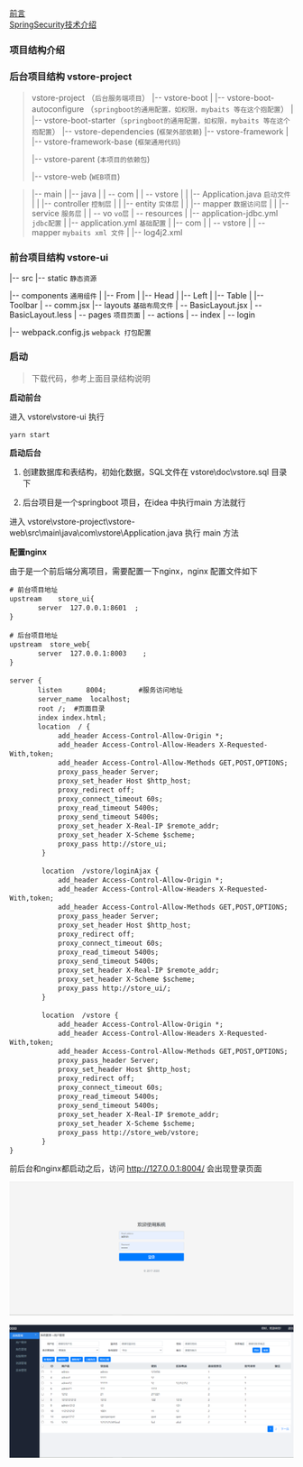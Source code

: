 [前言](https://zhuanlan.zhihu.com/p/348214235)
<br>
[SpringSecurity技术介绍](https://zhuanlan.zhihu.com/p/348243780)
### 项目结构介绍

### 后台项目结构 vstore-project

> vstore-project （`后台服务端项目`）
> |-- vstore-boot
> |   |-- vstore-boot-autoconfigure （`springboot的通用配置，如权限，mybaits 等在这个抱配置`）
> |   |-- vstore-boot-starter（`springboot的通用配置，如权限，mybaits 等在这个抱配置`）
> |-- vstore-dependencies (`框架外部依赖`)
> |-- vstore-framework
> |   |-- vstore-framework-base (`框架通用代码`)
>
> |-- vstore-parent (`本项目的依赖包`)
>
> |-- vstore-web  (`WEB项目`)

> |-- main
> |   |-- java
> |   |   -- com
> |   |       -- vstore
> |   |           |-- Application.java `启动文件`
> |   |           |-- controller `控制层`
> |   |           |-- entity `实体层`
> |   |           |-- mapper `数据访问层`
> |   |           |-- service `服务层`
> |   |           -- vo `vo层`
> |   -- resources
> |       |-- application-jdbc.yml `jdbc配置`
> |       |-- application.yml `基础配置`
> |       |-- com
> |       |   -- vstore
> |       |       -- mapper	`mybaits xml 文件`
> |       |-- log4j2.xml

### 前台项目结构 vstore-ui

|-- src
|-- static	`静态资源`

|-- components `通用组件`
|   |-- From
|   |-- Head
|   |-- Left
|   |-- Table
|   |-- Toolbar
|   -- comm.jsx
|-- layouts `基础布局文件`
|   -- BasicLayout.jsx
|   -- BasicLayout.less
| -- pages `项目页面`
|     -- actions
|     -- index
|     -- login

|-- webpack.config.js `webpack 打包配置`

### 启动

> 下载代码，参考上面目录结构说明

**启动前台**

进入 vstore\vstore-ui 执行

```
yarn start
```

**启动后台**

1. 创建数据库和表结构，初始化数据，SQL文件在 vstore\doc\vstore.sql  目录下

2. 后台项目是一个springboot 项目，在idea 中执行main 方法就行

进入 vstore\vstore-project\vstore-web\src\main\java\com\vstore\Application.java 执行 main 方法

**配置nginx**

由于是一个前后端分离项目，需要配置一下nginx，nginx 配置文件如下

```
# 前台项目地址
upstream	store_ui{
	   server  127.0.0.1:8601  ;    
}

# 后台项目地址
upstream  store_web{
       server  127.0.0.1:8003    ;    
}

server {
	   listen      8004;		#服务访问地址
       server_name  localhost;
	   root	/;  #页面目录
       index index.html;
	   location  / {
            add_header Access-Control-Allow-Origin *;
            add_header Access-Control-Allow-Headers X-Requested-With,token;
            add_header Access-Control-Allow-Methods GET,POST,OPTIONS;
            proxy_pass_header Server;
            proxy_set_header Host $http_host;
            proxy_redirect off;
            proxy_connect_timeout 60s;
            proxy_read_timeout 5400s;
            proxy_send_timeout 5400s;
            proxy_set_header X-Real-IP $remote_addr;
            proxy_set_header X-Scheme $scheme;
            proxy_pass http://store_ui;
        }
		
		location  /vstore/loginAjax {
            add_header Access-Control-Allow-Origin *;
            add_header Access-Control-Allow-Headers X-Requested-With,token;
            add_header Access-Control-Allow-Methods GET,POST,OPTIONS;
            proxy_pass_header Server;
            proxy_set_header Host $http_host;
            proxy_redirect off;
            proxy_connect_timeout 60s;
            proxy_read_timeout 5400s;
            proxy_send_timeout 5400s;
            proxy_set_header X-Real-IP $remote_addr;
            proxy_set_header X-Scheme $scheme;
            proxy_pass http://store_ui/;
        }
		
	    location  /vstore {	
            add_header Access-Control-Allow-Origin *;
            add_header Access-Control-Allow-Headers X-Requested-With,token;
            add_header Access-Control-Allow-Methods GET,POST,OPTIONS;
            proxy_pass_header Server;
            proxy_set_header Host $http_host;
            proxy_redirect off;
            proxy_connect_timeout 60s;
            proxy_read_timeout 5400s;
            proxy_send_timeout 5400s;
            proxy_set_header X-Real-IP $remote_addr;
            proxy_set_header X-Scheme $scheme;
            proxy_pass http://store_web/vstore;
        }
}
```

前后台和nginx都启动之后，访问 http://127.0.0.1:8004/ 会出现登录页面

![image-20210131195215986](README.assets/image-20210131195215986.png)

![image-20210131195304638](README.assets/image-20210131195304638.png)

